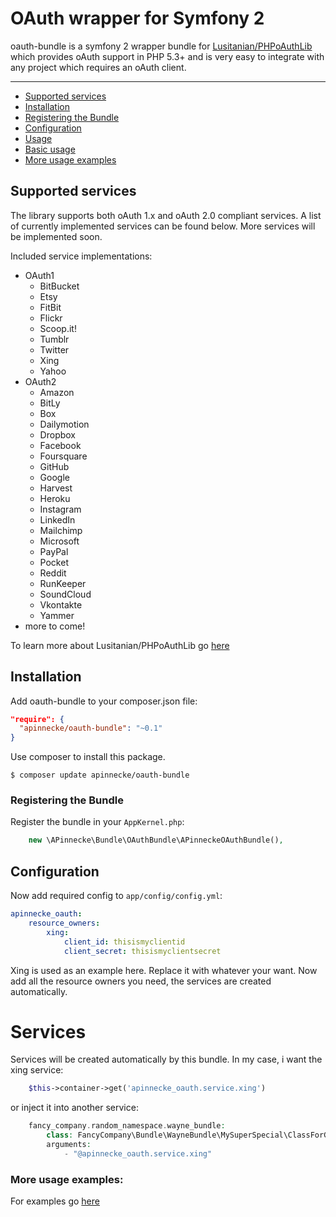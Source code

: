 # OAuth wrapper for Symfony 2

oauth-bundle is a symfony 2 wrapper bundle for [Lusitanian/PHPoAuthLib](https://github.com/Lusitanian/PHPoAuthLib) 
which provides oAuth support in PHP 5.3+ and is very easy to integrate with any project which requires an oAuth client.

---
 
- [Supported services](#supported-services)
- [Installation](#installation)
- [Registering the Bundle](#registering-the-bundle)
- [Configuration](#configuration)
- [Usage](#usage)
- [Basic usage](#basic-usage)
- [More usage examples](#more-usage-examples)

## Supported services

The library supports both oAuth 1.x and oAuth 2.0 compliant services. A list of currently implemented services can be found below. More services will be implemented soon.

Included service implementations:

 - OAuth1
    - BitBucket
    - Etsy
    - FitBit
    - Flickr
    - Scoop.it!
    - Tumblr
    - Twitter
    - Xing
    - Yahoo
 - OAuth2
    - Amazon
    - BitLy
    - Box
    - Dailymotion
    - Dropbox
    - Facebook
    - Foursquare
    - GitHub
    - Google
    - Harvest
    - Heroku
    - Instagram
    - LinkedIn
    - Mailchimp
    - Microsoft
    - PayPal
    - Pocket
    - Reddit
    - RunKeeper
    - SoundCloud
    - Vkontakte
    - Yammer
- more to come!

To learn more about Lusitanian/PHPoAuthLib go [here](https://github.com/Lusitanian/PHPoAuthLib) 

## Installation

Add oauth-bundle to your composer.json file:

```json
"require": {
  "apinnecke/oauth-bundle": "~0.1"
}
```

Use composer to install this package.

```
$ composer update apinnecke/oauth-bundle
```

### Registering the Bundle

Register the bundle in your ```AppKernel.php```:

```php
    new \APinnecke\Bundle\OAuthBundle\APinneckeOAuthBundle(),
```

## Configuration

Now add required config to ```app/config/config.yml```: 

```yaml
apinnecke_oauth:
    resource_owners:
        xing:
            client_id: thisismyclientid
            client_secret: thisismyclientsecret
```

Xing is used as an example here. Replace it with whatever your want. Now add all the resource owners you need, the services are created automatically.

# Services

Services will be created automatically by this bundle. In my case, i want the xing service:
 
```php
    $this->container->get('apinnecke_oauth.service.xing')
```

or inject it into another service:

```php
    fancy_company.random_namespace.wayne_bundle:
        class: FancyCompany\Bundle\WayneBundle\MySuperSpecial\ClassForGetting\WorldDominance
        arguments:
            - "@apinnecke_oauth.service.xing"
```

### More usage examples:

For examples go [here](https://github.com/Lusitanian/PHPoAuthLib/tree/master/examples)

